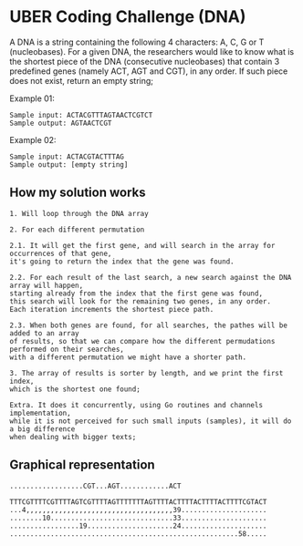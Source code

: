 # UBER Coding Challenge (DNA)

A DNA is a string containing the following 4 characters: A, C, G or T (nucleobases). For a given DNA, the researchers would like to know what is the shortest piece of the DNA (consecutive nucleobases) that contain 3 predefined genes (namely ACT, AGT and CGT), in any order. If such piece does not exist, return an empty string;

Example 01:
    
    Sample input: ACTACGTTTAGTAACTCGTCT
    Sample output: AGTAACTCGT

Example 02:
    
    Sample input: ACTACGTACTTTAG
    Sample output: [empty string]


## How my solution works

    1. Will loop through the DNA array

    2. For each different permutation

    2.1. It will get the first gene, and will search in the array for occurrences of that gene, 
    it's going to return the index that the gene was found.
     
    2.2. For each result of the last search, a new search against the DNA array will happen, 
    starting already from the index that the first gene was found, 
    this search will look for the remaining two genes, in any order. 
    Each iteration increments the shortest piece path.
        
    2.3. When both genes are found, for all searches, the pathes will be added to an array 
    of results, so that we can compare how the different permudations performed on their searches, 
    with a different permutation we might have a shorter path.
        
    3. The array of results is sorter by length, and we print the first index, 
    which is the shortest one found;

    Extra. It does it concurrently, using Go routines and channels implementation,
    while it is not perceived for such small inputs (samples), it will do a big difference
    when dealing with bigger texts;


## Graphical representation
    ..................CGT...AGT............ACT
    
    TTTCGTTTTCGTTTTAGTCGTTTTAGTTTTTTTAGTTTTACTTTTACTTTTACTTTTCGTACT
    ...4,,,,,,,,,,,,,,,,,,,,,,,,,,,,,,,,,,,,39.....................
    ........10..............................33.....................
    .................19.....................24.....................
    ........................................................58.....